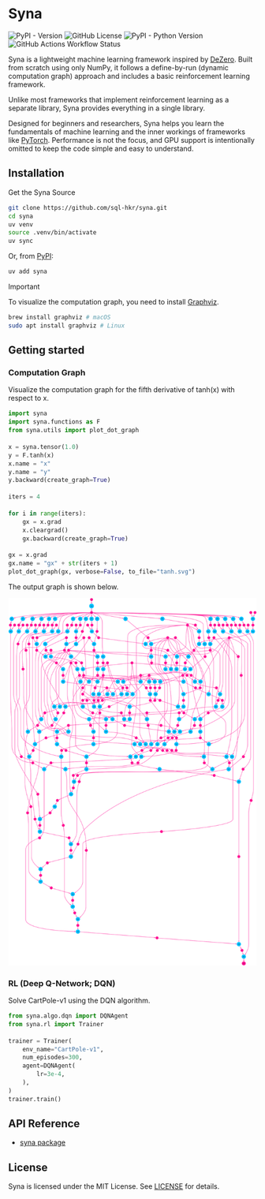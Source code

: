 # Syna

![PyPI - Version](https://img.shields.io/pypi/v/syna)
![GitHub License](https://img.shields.io/github/license/sql-hkr/syna)
![PyPI - Python Version](https://img.shields.io/pypi/pyversions/syna)
![GitHub Actions Workflow Status](https://img.shields.io/github/actions/workflow/status/sql-hkr/syna/ci.yml?label=CI)


Syna is a lightweight machine learning framework inspired by [DeZero](https://github.com/oreilly-japan/deep-learning-from-scratch-3). Built from scratch using only NumPy, it follows a define-by-run (dynamic computation graph) approach and includes a basic reinforcement learning framework.

Unlike most frameworks that implement reinforcement learning as a separate library, Syna provides everything in a single library.

Designed for beginners and researchers, Syna helps you learn the fundamentals of machine learning and the inner workings of frameworks like [PyTorch](https://github.com/pytorch/pytorch). Performance is not the focus, and GPU support is intentionally omitted to keep the code simple and easy to understand.


## Installation

Get the Syna Source

```bash
git clone https://github.com/sql-hkr/syna.git
cd syna
uv venv
source .venv/bin/activate
uv sync
```

Or, from [PyPI](https://pypi.org/project/syna/):

```bash
uv add syna
```

> [!IMPORTANT]
> To visualize the computation graph, you need to install [Graphviz](https://graphviz.org).
> ```bash
> brew install graphviz # macOS
> sudo apt install graphviz # Linux
> ```

## Getting started
### Computation Graph

Visualize the computation graph for the fifth derivative of tanh(x) with respect to x.

```python
import syna
import syna.functions as F
from syna.utils import plot_dot_graph

x = syna.tensor(1.0)
y = F.tanh(x)
x.name = "x"
y.name = "y"
y.backward(create_graph=True)

iters = 4

for i in range(iters):
    gx = x.grad
    x.cleargrad()
    gx.backward(create_graph=True)

gx = x.grad
gx.name = "gx" + str(iters + 1)
plot_dot_graph(gx, verbose=False, to_file="tanh.svg")
```

The output graph is shown below.

![](/docs/_static/graph/tanh.svg)

### RL (Deep Q-Network; DQN)

Solve CartPole-v1 using the DQN algorithm.

```python
from syna.algo.dqn import DQNAgent
from syna.rl import Trainer

trainer = Trainer(
    env_name="CartPole-v1",
    num_episodes=300,
    agent=DQNAgent(
        lr=3e-4,
    ),
)
trainer.train()
```

## API Reference
- [syna package](https://sql-hkr.github.io/syna/api/syna.html)

## License

Syna is licensed under the MIT License. See [LICENSE](LICENSE) for details.


